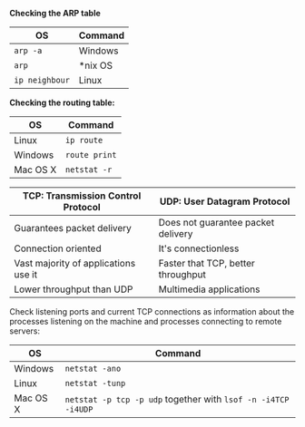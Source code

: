 **Checking the ARP table**

OS|Command
-|-
`arp -a`|	Windows
`arp`	|*nix OS
`ip neighbour`	|Linux

**Checking the routing table:**

OS|Command
-|-
Linux|`ip route`
Windows	|`route print`
Mac OS X	|`netstat -r`

TCP: Transmission Control Protocol |	UDP: User Datagram Protocol
------------ | -------------
Guarantees packet delivery|Does not guarantee packet delivery
Connection oriented	|It's connectionless
Vast majority of applications use it|	Faster that TCP, better throughput
Lower throughput than UDP	|Multimedia applications


Check listening ports and current TCP connections as information about the processes listening on the machine and processes connecting to remote servers:


OS           |    Command
------------ | -------------
Windows	     | `netstat -ano`
Linux	       | `netstat -tunp`
Mac OS X     |	`netstat -p tcp -p udp` together with `lsof -n -i4TCP -i4UDP`


